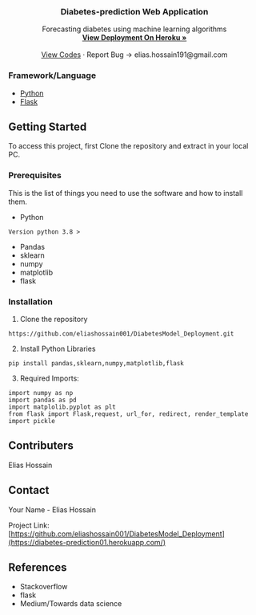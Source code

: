 <br />
<p align="center">
  <a href="https://github.com/eliashossain001/DiabetesModel_Deployment">
   
  </a>

  <h3 align="center">Diabetes-prediction Web Application</h3>

  <p align="center">
    Forecasting diabetes using machine learning algorithms 
    <br />
    <a href="https://ap31-diabetes-prediction.herokuapp.com/"><strong>View Deployment On Heroku »</strong></a>
    <br />
    <br />
    <a href="https://github.com/eliashossain001/DiabetesModel_Deployment">View Codes</a>
    ·
    <a>Report Bug -> elias.hossain191@gmail.com</a>
    
  </p>
</p>




### Framework/Language

* [Python](python)
* [Flask](flask)



<!-- GETTING STARTED -->
## Getting Started

To access this project, first Clone the repository and extract in your local PC. 

### Prerequisites

This is the list of things you need to use the software and how to install them.
* Python
```
Version python 3.8 >
```
* Pandas
* sklearn
* numpy
* matplotlib
* flask

### Installation
 
1. Clone the repository 
```
https://github.com/eliashossain001/DiabetesModel_Deployment.git
```
2. Install Python Libraries
```
pip install pandas,sklearn,numpy,matplotlib,flask

```

3. Required Imports:
```
import numpy as np
import pandas as pd
import matplolib.pyplot as plt
from flask import Flask,request, url_for, redirect, render_template
import pickle
```
## Contributers

Elias Hossain 



<!-- CONTACT -->
## Contact

Your Name - Elias Hossain 

Project Link: [https://github.com/eliashossain001/DiabetesModel_Deployment](https://diabetes-prediction01.herokuapp.com/)


## References
* Stackoverflow
* flask
* Medium/Towards data science

